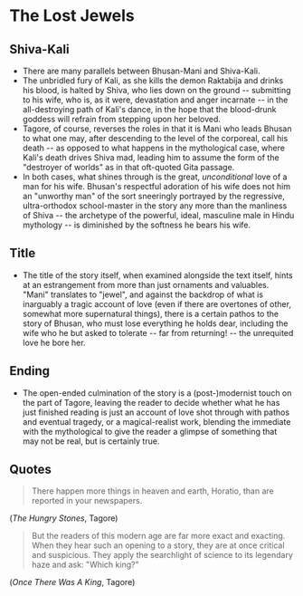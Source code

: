 The Lost Jewels
===

## Shiva-Kali

* There are many parallels between Bhusan-Mani and Shiva-Kali.
* The unbridled fury of Kali, as she kills the demon Raktabija and drinks his blood, is halted by Shiva, who lies down on the ground -- submitting to his wife, who is, as it were, devastation and anger incarnate -- in the all-destroying path of Kali's dance, in the hope that the blood-drunk goddess will refrain from stepping upon her beloved.
* Tagore, of course, reverses the roles in that it is Mani who leads Bhusan to what one may, after descending to the level of the corporeal, call his death -- as opposed to what happens in the mythological case, where Kali's death drives Shiva mad, leading him to assume the form of the "destroyer of worlds" as in that oft-quoted Gita passage.
* In both cases, what shines through is the great, *unconditional* love of a man for his wife. Bhusan's respectful adoration of his wife does not him an "unworthy man" of the sort sneeringly portrayed by the regressive, ultra-orthodox school-master in the story any more than the manliness of Shiva -- the archetype of the powerful, ideal, masculine male in Hindu mythology -- is diminished by the softness he bears his wife.

## Title

* The title of the story itself, when examined alongside the text itself, hints at an estrangement from more than just ornaments and valuables. "Mani" translates to "jewel", and against the backdrop of what is inarguably a tragic account of love (even if there are overtones of other, somewhat more supernatural things), there is a certain pathos to the story of Bhusan, who must lose everything he holds dear, including the wife who he but asked to tolerate -- far from returning! -- the unrequited love he bore her.

## Ending

* The open-ended culmination of the story is a (post-)modernist touch on the part of Tagore, leaving the reader to decide whether what he has just finished reading is just an account of love shot through with pathos and eventual tragedy, or a magical-realist work, blending the immediate with the mythological to give the reader a glimpse of something that may not be real, but is certainly true.

## Quotes

> There happen more things in heaven and earth, Horatio, than are reported in your newspapers.

(*The Hungry Stones*, Tagore)

> But the readers of this modern age are far more exact and exacting. When they hear such an opening to a story, they are at once critical and suspicious. They apply the searchlight of science to its legendary haze and ask: "Which king?"

(*Once There Was A King*, Tagore)
